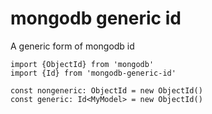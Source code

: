 # mongodb generic id

A generic form of mongodb id

```typescrit
import {ObjectId} from 'mongodb'
import {Id} from 'mongodb-generic-id'

const nongeneric: ObjectId = new ObjectId()
const generic: Id<MyModel> = new ObjectId()
```
